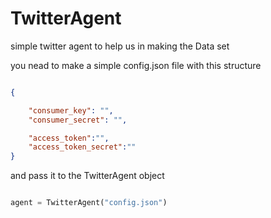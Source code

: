 # TwitterAgent
simple twitter agent to help us in making the Data set 

you nead to make a simple config.json file with this structure
```json

{

	"consumer_key": "",
	"consumer_secret": "",

	"access_token":"",
	"access_token_secret":""
}


```


and pass it to the TwitterAgent object 



```python

agent = TwitterAgent("config.json")

```